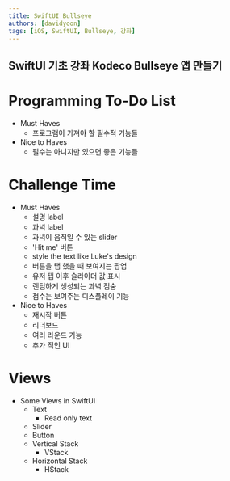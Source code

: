 ```yaml
---
title: SwiftUI Bullseye
authors: [davidyoon]
tags: [iOS, SwiftUI, Bullseye, 강좌]
---
```


## SwiftUI 기초 강좌 Kodeco Bullseye 앱 만들기

# Programming To-Do List

- Must Haves
  - 프로그램이 가져야 할 필수적 기능들
- Nice to Haves
  - 필수는 아니지만 있으면 좋은 기능들

# Challenge Time

- Must Haves
  - 설명 label
  - 과녁 label
  - 과녁이 움직일 수 있는 slider
  - 'Hit me' 버튼
  - style the text like Luke's design
  - 버튼을 탭 했을 때 보여지는 팝업
  - 유저 탭 이후 슬라이더 값 표시
  - 랜덤하게 생성되는 과녁 점숨
  - 점수는 보여주는 디스플레이 기능
- Nice to Haves
  - 재시작 버튼
  - 리더보드
  - 여러 라운드 기능
  - 추가 적인 UI

# Views

- Some Views in SwiftUI
  - Text
    - Read only text
  - Slider
  - Button
  - Vertical Stack
    - VStack
  - Horizontal Stack
    - HStack
